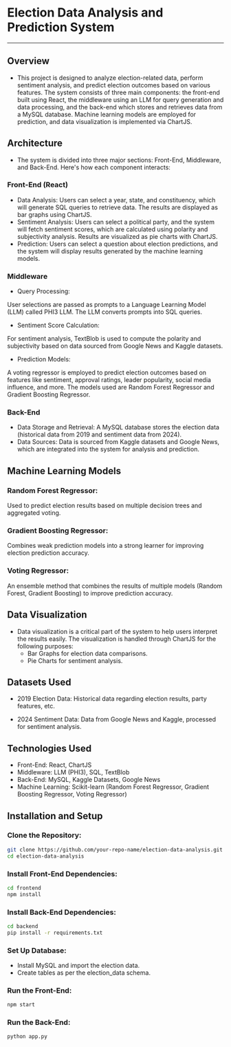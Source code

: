 # Election Data Analysis and Prediction System
------------------------------------------


## Overview
- This project is designed to analyze election-related data, perform sentiment analysis, and predict election outcomes based on various features. The system consists of three main components: the front-end built using React, the middleware using an LLM for query generation and data processing, and the back-end which stores and retrieves data from a MySQL database. Machine learning models are employed for prediction, and data visualization is implemented via ChartJS.

## Architecture
- The system is divided into three major sections: Front-End, Middleware, and Back-End. Here's how each component interacts:

### Front-End (React)

- Data Analysis:
Users can select a year, state, and constituency, which will generate SQL queries to retrieve data.
The results are displayed as bar graphs using ChartJS.
- Sentiment Analysis:
Users can select a political party, and the system will fetch sentiment scores, which are calculated using polarity and subjectivity analysis.
Results are visualized as pie charts with ChartJS.
 - Prediction:
Users can select a question about election predictions, and the system will display results generated by the machine learning models.
    

### Middleware
- Query Processing:

User selections are passed as prompts to a Language Learning Model (LLM) called PHI3 LLM. The LLM converts prompts into SQL queries.
- Sentiment Score Calculation:

For sentiment analysis, TextBlob is used to compute the polarity and subjectivity based on data sourced from Google News and Kaggle datasets.
- Prediction Models:

A voting regressor is employed to predict election outcomes based on features like sentiment, approval ratings, leader popularity, social media influence, and more.
The models used are Random Forest Regressor and Gradient Boosting Regressor.

### Back-End
- Data Storage and Retrieval:
A MySQL database stores the election data (historical data from 2019 and sentiment data from 2024).
- Data Sources:
Data is sourced from Kaggle datasets and Google News, which are integrated into the system for analysis and prediction.

## Machine Learning Models 

### Random Forest Regressor:
Used to predict election results based on multiple decision trees and aggregated voting.

### Gradient Boosting Regressor:
Combines weak prediction models into a strong learner for improving election prediction accuracy.

### Voting Regressor:
An ensemble method that combines the results of multiple models (Random Forest, Gradient Boosting) to improve prediction accuracy.


## Data Visualization
- Data visualization is a critical part of the system to help users interpret the results easily. The visualization is handled through ChartJS for the following purposes:
    - Bar Graphs for election data comparisons.
    - Pie Charts for sentiment analysis.
## Datasets Used
- 2019 Election Data: Historical data regarding election results, party features, etc.

- 2024 Sentiment Data: Data from Google News and Kaggle, processed for sentiment analysis.

## Technologies Used
- Front-End: React, ChartJS
- Middleware: LLM (PHI3), SQL, TextBlob
- Back-End: MySQL, Kaggle Datasets, Google News
- Machine Learning: Scikit-learn (Random Forest Regressor, Gradient Boosting Regressor, Voting Regressor)

## Installation and Setup
### Clone the Repository:

``` bash
git clone https://github.com/your-repo-name/election-data-analysis.git
cd election-data-analysis 
```

### Install Front-End Dependencies:

``` bash
cd frontend
npm install 
```

### Install Back-End Dependencies:

``` bash
cd backend
pip install -r requirements.txt 
```

### Set Up Database:

- Install MySQL and import the election data.
- Create tables as per the election_data schema.
### Run the Front-End:

``` bash
npm start
 ```
### Run the Back-End:

``` bash
python app.py 
```





